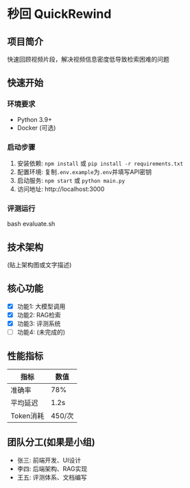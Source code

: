 # 秒回 QuickRewind

## 项目简介
快速回顾视频片段，解决视频信息密度低导致检索困难的问题

## 快速开始

### 环境要求
- Python 3.9+
- Docker (可选)

### 启动步骤
1. 安装依赖: `npm install` 或 `pip install -r requirements.txt`
2. 配置环境: 复制`.env.example`为`.env`并填写API密钥
3. 启动服务: `npm start` 或 `python main.py`
4. 访问地址: http://localhost:3000

### 评测运行
bash evaluate.sh

## 技术架构
(贴上架构图或文字描述)

## 核心功能
- [x] 功能1: 大模型调用
- [x] 功能2: RAG检索
- [x] 功能3: 评测系统
- [ ] 功能4: (未完成的)

## 性能指标
| 指标 | 数值 |
|------|------|
| 准确率 | 78% |
| 平均延迟 | 1.2s |
| Token消耗 | 450/次 |

## 团队分工(如果是小组)
- 张三: 前端开发、UI设计
- 李四: 后端架构、RAG实现
- 王五: 评测体系、文档编写